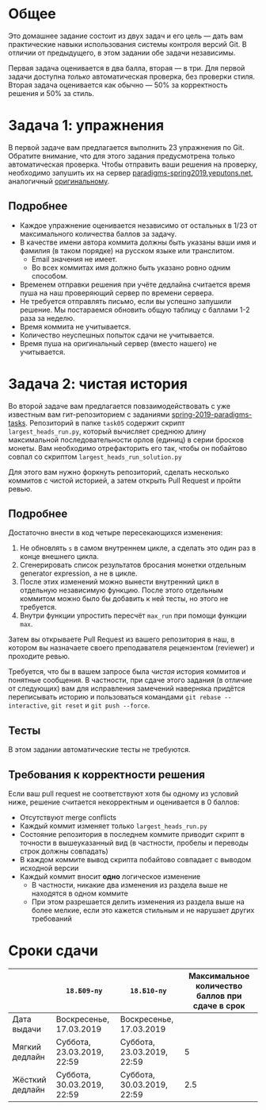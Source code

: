 # Общее

Это домашнее задание состоит из двух задач и его цель — дать вам практические навыки использования системы контроля версий Git.
В отличии от предыдущего, в этом задании обе задачи независимы.

Первая задача оценивается в два балла, вторая — в три.
Для первой задачи доступна *только* автоматическая проверка, без проверки стиля.
Вторая задача оценивается как обычно — 50% за корректность решения и 50% за стиль.

# Задача 1: упражнения

В первой задаче вам предлагается выполнить 23 упражнения по Git.
Обратите внимание, что для этого задания предусмотрена только автоматическая проверка.
Чтобы отправить ваши решения на проверку, необходимо запушить их на сервер [paradigms-spring2019.yeputons.net](https://paradigms-spring2019.yeputons.net),
аналогичный [оригинальному](https://gitexercises.fracz.com/).

## Подробнее

* Каждое упражнение оценивается независимо от остальных в 1/23 от максимального количества баллов за задачу.
* В качестве имени автора коммита должны быть указаны ваши имя и фамилия (в таком порядке) на русском языке или транслитом.
  * Email значения не имеет.
  * Во всех коммитах имя должно быть указано ровно одним способом.
* Временем отправки решения при учёте дедлайна считается время пуша на наш проверяющий сервер по времени сервера.
* Не требуется отправлять письмо, если вы успешно запушили решение. Мы постараемся обновить общую таблицу с баллами 1-2 раза за неделю.
* Время коммита не учитывается.
* Количество неуспешных попыток сдачи не учитывается.
* Время пуша на оригинальный сервер (вместо нашего) не учитывается.

# Задача 2: чистая история

Во второй задаче вам предлагается повзаимодействовать с уже известным вам гит-репозиторием с заданиями [spring-2019-paradigms-tasks](https://github.com/yeputons/spring-2019-paradigms-tasks).
Репозиторий в папке `task05` содержит скрипт `largest_heads_run.py`, который вычисляет среднюю длину максимальной последовательности орлов (единиц) в серии бросков монеты.
Вам необходимо отрефакторить его так, чтобы он побайтово совпал со скриптом `largest_heads_run_solution.py`

Для этого вам нужно форкнуть репозиторий, сделать несколько коммитов с чистой историей, а затем открыть Pull Request и пройти ревью.

## Подробнее
Достаточно внести в код четыре пересекающихся изменения:
1. Не обновлять `s` в самом внутреннем цикле, а сделать это один раз в конце внешнего цикла.
2. Сгенерировать список результатов бросания монетки отдельным generator expression, а не в цикле.
3. После этих изменений можно вынести внутренний цикл в отдельную независимую функцию.
   После этого отдельным коммитом можно было бы добавить к ней тесты, но этого не требуется.
4. Внутри функции упростить пересчёт `max_run` при помощи функции `max`.

Затем вы открываете Pull Request из вашего репозитория в наш, в котором вы назначаете своего преподавателя рецензентом (reviewer) и проходите ревью.

Требуется, что бы в вашем запросе была _чистая_ история коммитов и понятные сообщения.
В частности, при сдаче этого задания (в отличие от следующих) вам для исправления замечений наверняка придётся переписывать историю и пользоваться командами
`git rebase --interactive`, `git reset` и `git push --force`.

## Тесты

В этом задании автоматические тесты не требуются.

## Требования к корректности решения

Если ваш pull request не соответствуют хотя бы одному из условий ниже, решение считается некорректным и оценивается в 0 баллов:
* Отсутствуют merge conflicts
* Каждый коммит изменяет только `largest_heads_run.py`
* Состояние репозитория в последнем коммите приводит скрипт в точности в вышеуказанный вид (в частности, пробелы и переводы строк должны совпадать)
* В каждом коммите вывод скрипта побайтово совпадает с выводом исходной версии
* Каждый коммит вносит __одно__ логическое изменение
  * В частности, никакие два изменения из раздела выше не находятся в одном коммите
  * При этом разрешается делить изменения из раздела выше на более мелкие, если это кажется стильным и не нарушает других требований

# Сроки сдачи
|   | `18.Б09-пу` | `18.Б10-пу` |Максимальное количество баллов при сдаче в срок
|---|---|---|---|
|Дата выдачи|Воскресенье, 17.03.2019|Воскресенье, 17.03.2019|   |
|Мягкий дедлайн|Суббота, 23.03.2019, 22:59|Суббота, 23.03.2019, 22:59|5|
|Жёсткий дедлайн|Суббота, 30.03.2019, 22:59|Суббота, 30.03.2019, 22:59|2.5|
